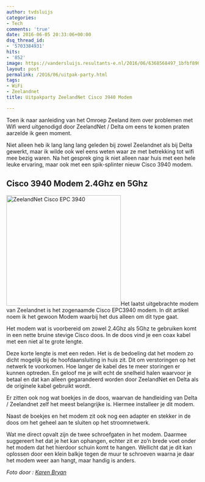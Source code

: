 ```yaml
---
author: tvdsluijs
categories:
- Tech
comments: 'true'
date: 2016-06-05 20:33:06+00:00
dsq_thread_id:
- '5703384931'
hits:
- '852'
image: https://vandersluijs.resultants-e.nl/2016/06/6368568497_1bfbf89061_o-e1465334111675-825x510.jpg
layout: post
permalink: /2016/06/uitpak-party.html
tags:
- WiFi
- Zeelandnet
title: Uitpakparty ZeelandNet Cisco 3940 Modem

---
```

Toen ik naar aanleiding van het Omroep Zeeland item over problemen met Wifi werd uitgenodigd door ZeelandNet / Delta om eens te komen praten aarzelde ik geen moment.

Niet alleen heb ik lang lang lang geleden bij zowel Zeelandnet als bij Delta gewerkt, maar ik wilde ook wel eens weten waar ze met betrekking tot wifi mee bezig waren. Na het gesprek ging ik niet alleen naar huis met een hele leuke ervaring, maar ook met een spik-splinter nieuw Cisco 3940 modem.<!--more-->

## Cisco 3940 Modem 2.4Ghz en 5Ghz

<img class="size-medium wp-image-2859 alignleft" src="https://vandersluijs.resultants-e.nl/2016/06/Zeelandnet_Cisco_EPC3940-300x289.jpg" alt="ZeelandNet Cisco EPC 3940" width="300" height="289" srcset="https://vandersluijs.resultants-e.nl/2016/06/Zeelandnet_Cisco_EPC3940-300x289.jpg 300w, https://vandersluijs.resultants-e.nl/2016/06/Zeelandnet_Cisco_EPC3940-416x400.jpg 416w, https://vandersluijs.resultants-e.nl/2016/06/Zeelandnet_Cisco_EPC3940.jpg 550w" sizes="(max-width: 300px) 100vw, 300px" />Het laatst uitgebrachte modem van Zeelandnet is het zogenaamde Cisco EPC3940 modem. In dit artikel noem ik het gewoon Modem waarbij het dus alleen om dit type gaat.

Het modem wat is voorbereid om zowel 2.4Ghz als 5Ghz te gebruiken komt in een nette bruine stevige Cisco doos. In de doos vind je een coax kabel met een niet al te grote lengte.

Deze korte lengte is met een reden. Het is de bedoeling dat het modem zo dicht mogelijk bij de hoofdaansluiting in huis zit. Dit om verstoringen op het netwerk te voorkomen. Hoe langer de kabel des te meer storingen er kunnen optreden. En geloof me je wilt echt de snelheid halen waarvoor je betaal en dat kan alleen gegarandeerd worden door ZeelandNet en Delta als de originele kabel gebruikt wordt.

Er zitten ook nog wat boekjes in de doos, waarvan de handleiding van Delta / Zeelandnet zelf het meest belangrijke is. Hiermee installeer je dit modem.

Naast de boekjes en het modem zit ook nog een adapter en stekker in de doos om het geheel aan te sluiten op het stroomnetwerk.

Wat me direct opvalt zijn de twee schroefgaten in het modem. Daarmee suggereert het dat je het kan ophangen, echter zit er zo&#8217;n brede voet onder het modem dat het hierdoor schuin komt te hangen. Wellicht dat je dit kan oplossen door een klein balkje tegen de muur te schroeven waarna je daar het modem weer aan hangt, maar handig is anders.


_Foto door : <a class="owner-name truncate" title="Go to Karen Bryan's photostream" href="https://www.flickr.com/photos/europealacarte/" data-track="attributionNameClick" data-rapid_p="48">Karen Bryan_